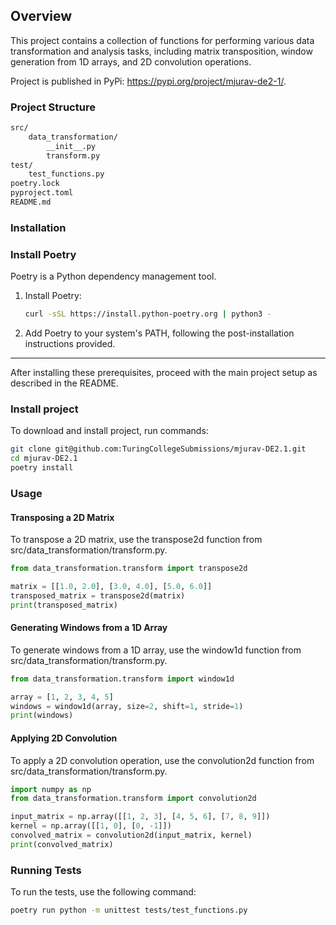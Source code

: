 ## Overview

This project contains a collection of functions for performing various data transformation and analysis tasks, 
including matrix transposition, window generation from 1D arrays, and 2D convolution operations.

Project is published in PyPi: https://pypi.org/project/mjurav-de2-1/.

### Project Structure

```bash
src/
    data_transformation/
        __init__.py
        transform.py
test/
    test_functions.py
poetry.lock
pyproject.toml
README.md
```

### Installation

### Install Poetry

Poetry is a Python dependency management tool.

1. Install Poetry:
    ```bash
    curl -sSL https://install.python-poetry.org | python3 -
    ```
2. Add Poetry to your system's PATH, following the post-installation instructions provided.

---

After installing these prerequisites, proceed with the main project setup as described in the README.

### Install project

To download and install project, run commands:

```bash
git clone git@github.com:TuringCollegeSubmissions/mjurav-DE2.1.git
cd mjurav-DE2.1
poetry install
```

### Usage

#### Transposing a 2D Matrix

To transpose a 2D matrix, use the transpose2d function from src/data_transformation/transform.py.

```python
from data_transformation.transform import transpose2d

matrix = [[1.0, 2.0], [3.0, 4.0], [5.0, 6.0]]
transposed_matrix = transpose2d(matrix)
print(transposed_matrix)
```

#### Generating Windows from a 1D Array

To generate windows from a 1D array, use the window1d function from src/data_transformation/transform.py.

```python
from data_transformation.transform import window1d

array = [1, 2, 3, 4, 5]
windows = window1d(array, size=2, shift=1, stride=1)
print(windows)
```

#### Applying 2D Convolution

To apply a 2D convolution operation, use the convolution2d function from src/data_transformation/transform.py.

```python
import numpy as np
from data_transformation.transform import convolution2d

input_matrix = np.array([[1, 2, 3], [4, 5, 6], [7, 8, 9]])
kernel = np.array([[1, 0], [0, -1]])
convolved_matrix = convolution2d(input_matrix, kernel)
print(convolved_matrix)
```

### Running Tests

To run the tests, use the following command:

```bash
poetry run python -m unittest tests/test_functions.py
```
